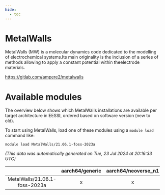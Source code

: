 ```yaml
---
hide:
  - toc
---
```


MetalWalls
==========


MetalWalls (MW) is a molecular dynamics code dedicated to the modelling of electrochemical systems.Its main originality is the inclusion of a series of methods allowing to apply a constant potential within theelectrode materials.

https://gitlab.com/ampere2/metalwalls
# Available modules


The overview below shows which MetalWalls installations are available per target architecture in EESSI, ordered based on software version (new to old).

To start using MetalWalls, load one of these modules using a `module load` command like:

```shell
module load MetalWalls/21.06.1-foss-2023a
```

*(This data was automatically generated on Tue, 23 Jul 2024 at 20:16:33 UTC)*  

| |aarch64/generic|aarch64/neoverse_n1|aarch64/neoverse_v1|x86_64/generic|x86_64/amd/zen2|x86_64/amd/zen3|x86_64/intel/haswell|x86_64/intel/skylake_avx512|
| :---: | :---: | :---: | :---: | :---: | :---: | :---: | :---: | :---: |
|MetalWalls/21.06.1-foss-2023a|x|x|x|x|x|x|x|x|

